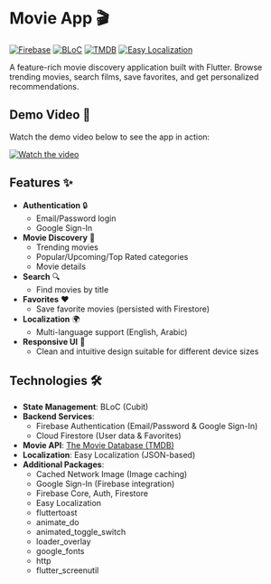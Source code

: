 # Movie App 🎬

[![Firebase](https://img.shields.io/badge/Firebase-039BE5?style=for-the-badge&logo=Firebase&logoColor=white)](https://firebase.google.com/)
[![BLoC](https://img.shields.io/badge/BLoC-02569B?style=for-the-badge&logo=bloc&logoColor=white)](https://bloclibrary.dev/)
[![TMDB](https://img.shields.io/badge/TMDB-01D277?style=for-the-badge&logo=themoviedatabase&logoColor=white)](https://www.themoviedb.org/)
[![Easy Localization](https://img.shields.io/badge/Localization-0175C2?style=for-the-badge&logo=flutter&logoColor=white)](https://pub.dev/packages/easy_localization)

A feature-rich movie discovery application built with Flutter. Browse trending movies, search films, save favorites, and get personalized recommendations.

## Demo Video 🎥

Watch the demo video below to see the app in action:

[![Watch the video](https://img.youtube.com/vi/OYZY_IlonGI/maxresdefault.jpg)](https://youtube.com/shorts/OYZY_IlonGI)

## Features ✨

- **Authentication** 🔒
  - Email/Password login
  - Google Sign-In
- **Movie Discovery** 🎥
  - Trending movies
  - Popular/Upcoming/Top Rated categories
  - Movie details
- **Search** 🔍
  - Find movies by title
- **Favorites** ❤️
  - Save favorite movies (persisted with Firestore)
- **Localization** 🌍
  - Multi-language support (English, Arabic)
- **Responsive UI** 📱
  - Clean and intuitive design suitable for different device sizes

## Technologies 🛠️

- **State Management**: BLoC (Cubit)
- **Backend Services**: 
  - Firebase Authentication (Email/Password & Google Sign-In)
  - Cloud Firestore (User data & Favorites)
- **Movie API**: [The Movie Database (TMDB)](https://www.themoviedb.org/)
- **Localization**: Easy Localization (JSON-based)
- **Additional Packages**:
  - Cached Network Image (Image caching)
  - Google Sign-In (Firebase integration)
  - Firebase Core, Auth, Firestore
  - Easy Localization
  - fluttertoast
  - animate_do
  - animated_toggle_switch
  - loader_overlay
  - google_fonts
  - http
  - flutter_screenutil
